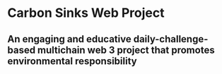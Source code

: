# Carbon Sinks Web Project

## An engaging and educative daily-challenge-based multichain web 3 project that promotes environmental responsibility